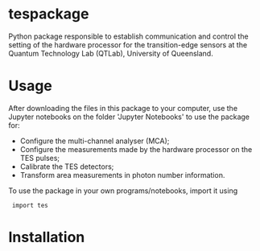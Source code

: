 # tespackage

Python package responsible to establish communication and control the setting of the hardware processor for the transition-edge sensors at the Quantum Technology Lab (QTLab), University of Queensland.

# Usage

After downloading the files in this package to your computer, use the Jupyter notebooks on the folder 'Jupyter Notebooks' to use the package for: 
- Configure the multi-channel analyser (MCA);
- Configure the measurements made by the hardware processor on the TES pulses;
- Calibrate the TES detectors;
- Transform area measurements in photon number information.

To use the package in your own programs/notebooks, import it using 

<code> import tes </code>

# Installation 

